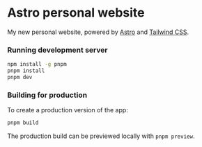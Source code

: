 # Astro personal website

My new personal website, powered by [Astro](https://astro.build) and [Tailwind CSS](https://tailwindcss.com).

### Running development server

```bash
npm install -g pnpm
pnpm install
pnpm dev
```

### Building for production

To create a production version of the app:

```bash
pnpm build
```

The production build can be previewed locally with `pnpm preview`.
